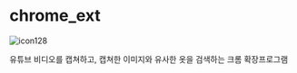 # chrome_ext
![icon128](https://github.com/cocomomo99/chrome_ext/assets/110728901/ff7bcb68-de42-4f1b-b21a-20b28027358e)

유튜브 비디오를 캡쳐하고, 캡쳐한 이미지와 유사한 옷을 검색하는 크롬 확장프로그램
